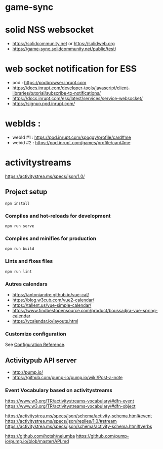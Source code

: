 # game-sync

# solid NSS websocket
- https://solidcommunity.net or https://solidweb.org
- https://game-sync.solidcommunity.net/public/test/

# web socket notification for ESS
- pod : https://podbrowser.inrupt.com
- https://docs.inrupt.com/developer-tools/javascript/client-libraries/tutorial/subscribe-to-notifications/
- https://docs.inrupt.com/ess/latest/services/service-websocket/
- https://signup.pod.inrupt.com/

# webIds :
- webId #1 : https://pod.inrupt.com/spoggy/profile/card#me
- webid #2 : https://pod.inrupt.com/games/profile/card#me

# activitystreams
https://activitystrea.ms/specs/json/1.0/

## Project setup
```
npm install
```

### Compiles and hot-reloads for development
```
npm run serve
```

### Compiles and minifies for production
```
npm run build
```

### Lints and fixes files
```
npm run lint
```

### Autres calendars
- https://antoniandre.github.io/vue-cal/
- https://blog.w3cub.com/vue2-calendar/
- https://tallent.us/vue-simple-calendar/
- https://www.findbestopensource.com/product/boussadjra-vue-spring-calendar
- https://vcalendar.io/layouts.html


### Customize configuration
See [Configuration Reference](https://cli.vuejs.org/config/).

## Activitypub API server
- http://pump.io/
- https://github.com/pump-io/pump.io/wiki/Post-a-note

### Event Vocabulary based on activitystreams
https://www.w3.org/TR/activitystreams-vocabulary/#dfn-event
https://www.w3.org/TR/activitystreams-vocabulary/#dfn-object

https://activitystrea.ms/specs/json/schema/activity-schema.html#event
https://activitystrea.ms/specs/json/replies/1.0/#stream
https://activitystrea.ms/specs/json/schema/activity-schema.html#verbs

https://github.com/hotsh/nelumba
https://github.com/pump-io/pump.io/blob/master/API.md

